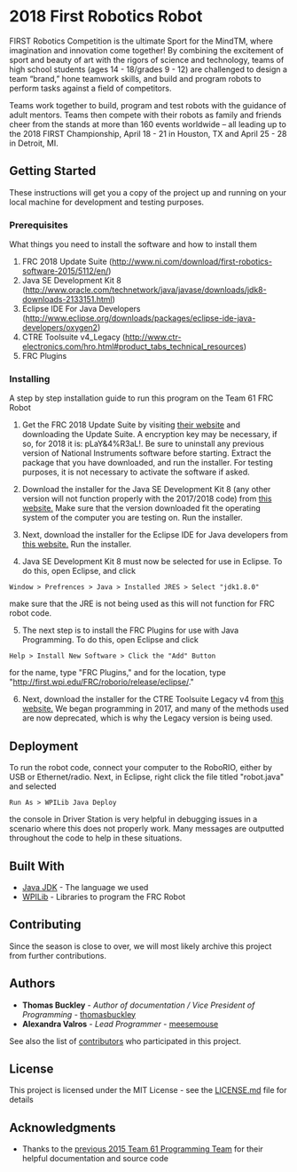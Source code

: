 # 2018 First Robotics Robot

FIRST Robotics Competition is the ultimate Sport for the MindTM, where imagination and innovation come together! By combining the excitement of sport and beauty of art with the rigors of science and technology, teams of high school students (ages 14 - 18/grades 9 - 12) are challenged to design a team “brand,” hone teamwork skills, and build and program robots to perform tasks against a field of competitors.

Teams work together to build, program and test robots with the guidance of adult mentors. Teams then compete with their robots as family and friends cheer from the stands at more than 160 events worldwide – all leading up to the 2018 FIRST Championship, April 18 - 21 in Houston, TX and April 25 - 28 in Detroit, MI.

## Getting Started

These instructions will get you a copy of the project up and running on your local machine for development and testing purposes.


### Prerequisites

What things you need to install the software and how to install them

1. FRC 2018 Update Suite (http://www.ni.com/download/first-robotics-software-2015/5112/en/)
2. Java SE Development Kit 8 (http://www.oracle.com/technetwork/java/javase/downloads/jdk8-downloads-2133151.html)
3. Eclipse IDE For Java Developers (http://www.eclipse.org/downloads/packages/eclipse-ide-java-developers/oxygen2)
4. CTRE Toolsuite v4_Legacy (http://www.ctr-electronics.com/hro.html#product_tabs_technical_resources)
5. FRC Plugins
<!-- ```
Give examples
``` -->

### Installing

A step by step installation guide to run this program on the Team 61 FRC Robot

1. Get the FRC 2018 Update Suite by visiting [their website](http://www.ni.com/download/first-robotics-software-2015/5112/en/) and downloading the Update Suite. A encryption key may be necessary, if so, for 2018 it is: pLaY&4%R3aL!. Be sure to uninstall any previous version of National Instruments software before starting. Extract the package that you have downloaded, and run the installer. For testing purposes, it is not necessary to activate the software if asked.

2. Download the installer for the Java SE Development Kit 8 (any other version will not function properly with the 2017/2018 code) from [this website.](http://www.oracle.com/technetwork/java/javase/downloads/jdk8-downloads-2133151.html) Make sure that the version downloaded fit the operating system of the computer you are testing on. Run the installer.

3. Next, download the installer for the Eclipse IDE for Java developers from [this website.](http://www.eclipse.org/downloads/packages/eclipse-ide-java-developers/oxygen2) Run the installer.

4. Java SE Development Kit 8 must now be selected for use in Eclipse. To do this, open Eclipse, and click
```
Window > Prefrences > Java > Installed JRES > Select "jdk1.8.0"
```
make sure that the JRE is not being used as this will not function for FRC robot code.

5. The next step is to install the FRC Plugins for use with Java Programming. To do this, open Eclipse and click
```
Help > Install New Software > Click the "Add" Button
```
for the name, type "FRC Plugins," and for the location, type "http://first.wpi.edu/FRC/roborio/release/eclipse/."

6. Next, download the installer for the CTRE Toolsuite Legacy v4 from [this website.](http://www.ctr-electronics.com/hro.html#product_tabs_technical_resources) We began programming in 2017, and many of the methods used are now deprecated, which is why the Legacy version is being used.

## Deployment

To run the robot code, connect your computer to the RoboRIO, either by USB or Ethernet/radio. Next, in Eclipse, right click the file titled "robot.java" and selected
```
Run As > WPILib Java Deploy
```
the console in Driver Station is very helpful in debugging issues in a scenario where this does not properly work. Many messages are outputted throughout the code to help in these situations.

## Built With

* [Java JDK](http://www.oracle.com/technetwork/java/javase/overview/index.html) - The language we used
* [WPILib](http://first.wpi.edu/FRC/roborio/release/docs/java/) - Libraries to program the FRC Robot

## Contributing

Since the season is close to over, we will most likely archive this project from further contributions.

## Authors

* **Thomas Buckley** - *Author of documentation / Vice President of Programming* - [thomasbuckley](https://github.com/thomasabuckley)
* **Alexandra Valros** - *Lead Programmer* - [meesemouse](https://github.com/meesemouse)

See also the list of [contributors](https://github.com/your/project/contributors) who participated in this project.

## License

This project is licensed under the MIT License - see the [LICENSE.md](LICENSE.md) file for details

## Acknowledgments

* Thanks to the [previous 2015 Team 61 Programming Team](https://github.com/BVT-Team-61) for their helpful documentation and source code
